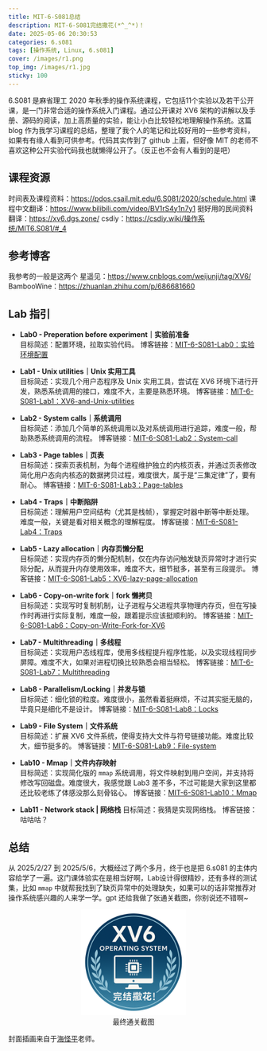 ```yaml
---
title: MIT-6-S081总结
description: MIT-6-S081完结撒花(*^_^*)！
date: 2025-05-06 20:30:53
categories: 6.s081
tags: [操作系统, Linux, 6.s081]
cover: /images/r1.png
top_img: /images/r1.jpg
sticky: 100
---
```

6.S081 是麻省理工 2020 年秋季的操作系统课程，它包括11个实验以及若干公开课，是一门非常合适的操作系统入门课程。通过公开课对 XV6 架构的讲解以及手册、源码的阅读，加上高质量的实验，能让小白比较轻松地理解操作系统。这篇 blog 作为我学习课程的总结，整理了我个人的笔记和比较好用的一些参考资料，如果有有缘人看到可供参考。代码其实传到了 github 上面，但好像 MIT 的老师不喜欢这种公开实验代码我也就懒得公开了。（反正也不会有人看到的是吧）

## 课程资源
时间表及课程资料：<a href="https://pdos.csail.mit.edu/6.S081/2020/schedule.html" target="_blank">https://pdos.csail.mit.edu/6.S081/2020/schedule.html</a>
课程中文翻译：<a href="https://www.bilibili.com/video/BV1rS4y1n7y1" target="_blank">https://www.bilibili.com/video/BV1rS4y1n7y1</a>
挺好用的民间资料翻译：<a href="https://xv6.dgs.zone/" target="_blank">https://xv6.dgs.zone/</a>
csdiy：<a href="https://csdiy.wiki/%E6%93%8D%E4%BD%9C%E7%B3%BB%E7%BB%9F/MIT6.S081/#_4" target="_blank">https://csdiy.wiki/操作系统/MIT6.S081/#_4</a>

## 参考博客
我参考的一般是这两个
星遥见：<a href="https://www.cnblogs.com/weijunji/tag/XV6/" target="_blank">https://www.cnblogs.com/weijunji/tag/XV6/</a>
BambooWine：<a href="https://zhuanlan.zhihu.com/p/686681660" target="_blank">https://zhuanlan.zhihu.com/p/686681660</a>

## Lab 指引
- **Lab0 - Preperation before experiment｜实验前准备**  
  目标简述：配置环境，拉取实验代码。
  博客链接：<a href="https://restar682.github.io/2025/02/27/MIT-6-S081-Lab0：实验环境配置/">MIT-6-S081-Lab0：实验环境配置</a>

- **Lab1 - Unix utilities｜Unix 实用工具**  
  目标简述：实现几个用户态程序及 Unix 实用工具，尝试在 XV6 环境下进行开发，熟悉系统调用的接口，难度不大，主要是熟悉环境。
  博客链接：<a href="https://restar682.github.io/2025/02/27/MIT-6-S081-Lab1：XV6-and-Unix-utilities/">MIT-6-S081-Lab1：XV6-and-Unix-utilities</a>

- **Lab2 - System calls｜系统调用**  
  目标简述：添加几个简单的系统调用以及对系统调用进行追踪，难度一般，帮助熟悉系统调用的流程。
  博客链接：<a href="https://restar682.github.io/2025/03/03/MIT-6-S081-Lab2%EF%BC%9ASystem-call/">MIT-6-S081-Lab2：System-call</a>

- **Lab3 - Page tables｜页表**  
  目标简述：探索页表机制，为每个进程维护独立的内核页表，并通过页表修改简化用户态向内核态的数据拷贝过程，难度很大，属于是“三集定律”了，要有耐心。
  博客链接：<a href="https://restar682.github.io/2025/03/07/MIT-6-S081-Lab3%EF%BC%9APage-tables/">MIT-6-S081-Lab3：Page-tables</a>

- **Lab4 - Traps｜中断陷阱**  
  目标简述：理解用户空间结构（尤其是栈帧），掌握定时器中断等中断处理。难度一般，关键是看对相关概念的理解程度。
  博客链接：<a href="https://restar682.github.io/2025/03/19/MIT-6-S081-Lab4%EF%BC%9ATraps/">MIT-6-S081-Lab4：Traps</a>

- **Lab5 - Lazy allocation｜内存页懒分配**  
  目标简述：实现内存页的懒分配机制，仅在内存访问触发缺页异常时才进行实际分配，从而提升内存使用效率，难度不大，细节挺多，甚至有三段提示。
  博客链接：<a href="https://restar682.github.io/2025/03/25/MIT-6-S081-Lab5%EF%BC%9AXV6-lazy-page-allocation/">MIT-6-S081-Lab5：XV6-lazy-page-allocation</a>

- **Lab6 - Copy-on-write fork｜fork 懒拷贝**  
  目标简述：实现写时复制机制，让子进程与父进程共享物理内存页，但在写操作时再进行实际复制，难度一般，跟着提示应该挺顺利的。
  博客链接：<a href="https://restar682.github.io/2025/03/31/MIT-6-S081-Lab6%EF%BC%9ACopy-on-Write-Fork-for-XV6/">MIT-6-S081-Lab6：Copy-on-Write-Fork-for-XV6</a>

- **Lab7 - Multithreading｜多线程**  
  目标简述：实现用户态线程库，使用多线程提升程序性能，以及实现线程同步屏障。难度不大，如果对进程切换比较熟悉会相当轻松。
  博客链接：<a href="https://restar682.github.io/2025/04/10/MIT-6-S081-Lab7%EF%BC%9AMultithreading/">MIT-6-S081-Lab7：Multithreading</a>

- **Lab8 - Parallelism/Locking｜并发与锁**  
  目标简述：细化锁的粒度。难度很小，虽然看着挺麻烦，不过其实挺无脑的，毕竟只是细化不是设计。
  博客链接：<a href="https://restar682.github.io/2025/04/10/MIT-6-S081-Lab8%EF%BC%9ALocks/">MIT-6-S081-Lab8：Locks</a>

- **Lab9 - File System｜文件系统**  
  目标简述：扩展 XV6 文件系统，使得支持大文件与符号链接功能。难度比较大，细节挺多的。
  博客链接：<a href="https://restar682.github.io/2025/04/29/MIT-6-S081-Lab9%EF%BC%9AFile-system/">MIT-6-S081-Lab9：File-system</a>

- **Lab10 - Mmap｜文件内存映射**  
  目标简述：实现简化版的 `mmap` 系统调用，将文件映射到用户空间，并支持将修改写回磁盘。难度很大，我感觉跟 Lab3 差不多，不过可能是大家到这里都还比较老练了体感没那么刻骨铭心。
  博客链接：<a href="https://restar682.github.io/2025/05/06/MIT-6-S081-Lab10%EF%BC%9AMmap/">MIT-6-S081-Lab10：Mmap</a>

- **Lab11 - Network stack | 网络栈**
  目标简述：我猜是实现网络栈。
  博客链接：咕咕咕？

## 总结
从 2025/2/27 到 2025/5/6，大概经过了两个多月，终于也是把 6.s081 的主体内容给学了一遍。这门课体验实在是相当好啊，Lab设计得很精妙，还有多样的测试集，比如 `mmap` 中就帮我找到了缺页异常中的处理缺失，如果可以的话非常推荐对操作系统感兴趣的人来学一学。gpt 还给我做了张通关截图，你别说还不错啊~

<figure style="text-align: center;">
  <img src="/illustrations/MIT-6-S081总结/1.png" alt="最终通关截图" style="width: 50%;">
  <figcaption>最终通关截图</figcaption>
</figure>

封面插画来自于<a href="https://x.com/seamonsterping" target="_blank">海怪平</a>老师。